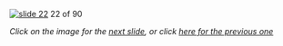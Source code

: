 [![slide 22](https://dl.dropboxusercontent.com/u/2977490/presentations/cookbook/img22.jpg)](23.md)
22 of 90

_Click on the image for the [next slide](23.md), or click [here for the previous one](21.md)_